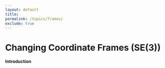 ```yaml
---
layout: default
title: 
permalink: /topics/frames/
exclude: true
---
```


# Changing Coordinate Frames (SE(3))

$\textbf{Introduction}$

